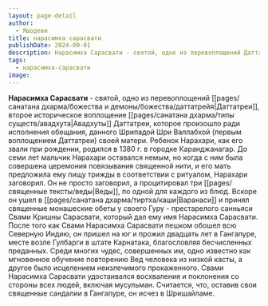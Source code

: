 ```yaml
---
layout: page-detail
author:
  - Яшодеви
title: нарасимха сарасвати
publishDate: 2024-09-01
description: Нарасимха Сарасвати - святой, одно из перевоплощений Даттатреи, второе историческое воплощение Авадхуты Даттатреи, которое произошло ради исполнения обещания, данного Шрипадой Шри Валлабхой (первым воплощением Даттатреи) своей матери.
tags:
  - нарасимха-сарасвати
image:
---
```

**Нарасимха Сарасвати** - святой, одно из перевоплощений [[pages/санатана дхарма/божества и демоны/божества/даттатрейя|Даттатреи]], второе историческое воплощение [[pages/санатана дхарма/типы существ/авадхута|Авадхуты]] Даттатреи, которое произошло ради исполнения обещания, данного Шрипадой Шри Валлабхой (первым воплощением Даттатреи) своей матери. Ребенок Нарахари, как его звали при рождении, родился в 1380 г. в городке Каранджанагар. До семи лет мальчик Нарахари оставался немым, но когда с ним была совершена церемония повязывания священной нити, и его мать предложила ему пищу трижды в соответствии с ритуалом, Нарахари заговорил. Он не просто заговорил, а процитировал три [[pages/священные тексты/веды|Веды]], по одной для каждого из блюд. Вскоре он ушел в [[pages/санатана дхарма/тиртха/каши|Варанаси]] и принял священные монашеские обеты у своего Гуру - престарелого санньяси Свами Кришны Сарасвати, который дал ему имя Нарасимха Сарасвати. После того как Свами Нарасимха Сарасвати пешком обошел всю Северную Индию, он пришел на юг и прожил двадцать лет в Гангапуре, месте возле Гулбарги в штате Карнатака, благословляя бесчисленных преданных. Среди многих чудес, совершенных им, одно известно как мгновенное обучение повторению Вед человека из низкой касты, а другое было исцелением неизлечимого прокаженного. Свами Нарасимха Сарасвати удостаивался восхваления и поклонения со стороны всех людей, включая мусульман. Считается, что, оставив свои священные сандалии в Гангапуре, он исчез в Шришайламе.

